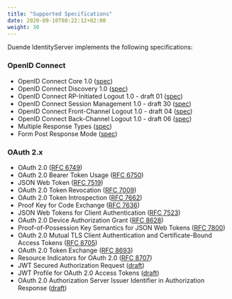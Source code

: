 ```yaml
---
title: "Supported Specifications"
date: 2020-09-10T08:22:12+02:00
weight: 30
---
```


Duende IdentityServer implements the following specifications:

### OpenID Connect

* OpenID Connect Core 1.0 ([spec](http://openid.net/specs/openid-connect-core-1_0.html))
* OpenID Connect Discovery 1.0 ([spec](http://openid.net/specs/openid-connect-discovery-1_0.html))
* OpenID Connect RP-Initiated Logout 1.0 - draft 01 ([spec](https://openid.net/specs/openid-connect-rpinitiated-1_0.html))
* OpenID Connect Session Management 1.0 - draft 30 ([spec](http://openid.net/specs/openid-connect-session-1_0.html))
* OpenID Connect Front-Channel Logout 1.0 - draft 04 ([spec](https://openid.net/specs/openid-connect-frontchannel-1_0.html))
* OpenID Connect Back-Channel Logout 1.0 - draft 06 ([spec](https://openid.net/specs/openid-connect-backchannel-1_0.html>))
* Multiple Response Types ([spec](http://openid.net/specs/oauth-v2-multiple-response-types-1_0.html))
* Form Post Response Mode ([spec](http://openid.net/specs/oauth-v2-form-post-response-mode-1_0.html>))


### OAuth 2.x

* OAuth 2.0 ([RFC 6749](http://tools.ietf.org/html/rfc6749))
* OAuth 2.0 Bearer Token Usage ([RFC 6750](http://tools.ietf.org/html/rfc6750))
* JSON Web Token ([RFC 7519](http://tools.ietf.org/html/rfc7519))
* OAuth 2.0 Token Revocation ([RFC 7009](https://tools.ietf.org/html/rfc7009))
* OAuth 2.0 Token Introspection ([RFC 7662](https://tools.ietf.org/html/rfc7662))
* Proof Key for Code Exchange ([RFC 7636](https://tools.ietf.org/html/rfc7636))
* JSON Web Tokens for Client Authentication ([RFC 7523](https://tools.ietf.org/html/rfc7523))
* OAuth 2.0 Device Authorization Grant ([RFC 8628](https://tools.ietf.org/html/rfc8628))
* Proof-of-Possession Key Semantics for JSON Web Tokens ([RFC 7800](https://tools.ietf.org/html/rfc7800))
* OAuth 2.0 Mutual TLS Client Authentication and Certificate-Bound Access Tokens ([RFC 8705](https://tools.ietf.org/html/rfc8705))
* OAuth 2.0 Token Exchange ([RFC 8693](https://tools.ietf.org/html/rfc8693))
* Resource Indicators for OAuth 2.0 ([RFC 8707](https://tools.ietf.org/html/rfc8707))
* JWT Secured Authorization Request ([draft](https://tools.ietf.org/html/draft-ietf-oauth-jwsreq))
* JWT Profile for OAuth 2.0 Access Tokens ([draft](https://tools.ietf.org/wg/oauth/draft-ietf-oauth-access-token-jwt/))
* OAuth 2.0 Authorization Server Issuer Identifier in Authorization Response ([draft](https://tools.ietf.org/wg/oauth/draft-ietf-oauth-iss-auth-resp/))